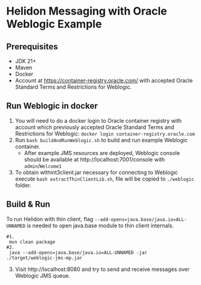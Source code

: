 # Helidon Messaging with Oracle Weblogic Example

## Prerequisites
* JDK 21+
* Maven
* Docker
* Account at https://container-registry.oracle.com/ with accepted Oracle Standard Terms and Restrictions for Weblogic.

## Run Weblogic in docker
1. You will need to do a docker login to Oracle container registry with account which previously
   accepted Oracle Standard Terms and Restrictions for Weblogic: 
   `docker login container-registry.oracle.com`
2. Run `bash buildAndRunWeblogic.sh` to build and run example Weblogic container.
   * After example JMS resources are deployed, Weblogic console should be available at http://localhost:7001/console with `admin`/`Welcome1`
3. To obtain wlthint3client.jar necessary for connecting to Weblogic execute 
   `bash extractThinClientLib.sh`, file will be copied to `./weblogic` folder.

## Build & Run
To run Helidon with thin client, flag `--add-opens=java.base/java.io=ALL-UNNAMED` is needed to
open java.base module to thin client internals.
```shell
#1.
 mvn clean package
#2.
 java --add-opens=java.base/java.io=ALL-UNNAMED -jar ./target/weblogic-jms-mp.jar
```
3. Visit http://localhost:8080 and try to send and receive messages over Weblogic JMS queue.


